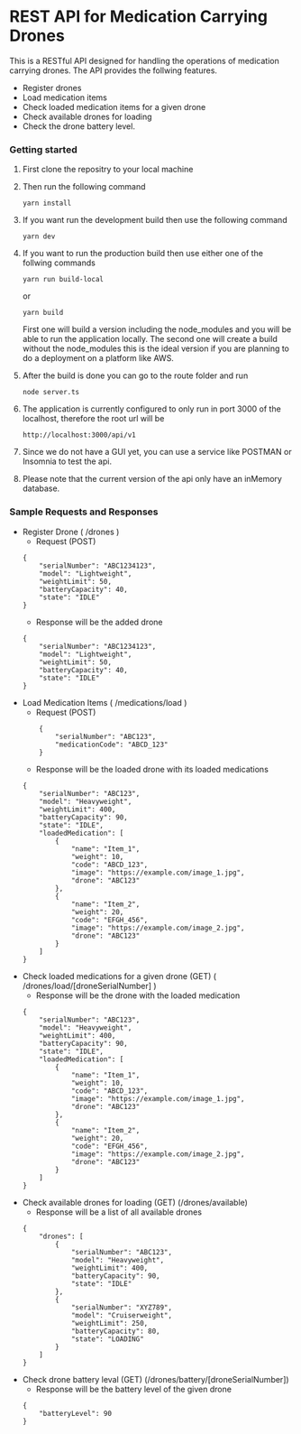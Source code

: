 # REST API for Medication Carrying Drones

  

This is a RESTful API designed for handling the operations of medication carrying drones. The API provides the follwing features.  

- Register drones
- Load medication items
- Check loaded medication items for a given drone
- Check available drones for loading
- Check the drone battery level.

### Getting started

1. First clone the repositry to your local machine
2. Then run the following command
	```
	yarn install
	```
3. If you want run the development build then use the following command
	```
	yarn dev
	```
4. If you want to run the production build then use either one of the follwing commands
	```
	yarn run build-local
	```
	or
	```
	yarn build
	```
	First one will build a version including the node_modules and you will be able to run the application locally. The second one will create a build without the node_modules this is the ideal version if you are planning to do a deployment on a platform like AWS.

5. After the build is done you can go to the route folder and run
	```
	node server.ts
	```
6. The application is currently configured to only run in port 3000 of the localhost, therefore the root url will be
	```
	http://localhost:3000/api/v1
	```
7. Since we do not have a GUI yet, you can use a service like POSTMAN or Insomnia to test the api.
8. Please note that the current version of the api only have an inMemory database.

### Sample Requests and Responses

- Register Drone ( /drones )
	- Request (POST)
	```
	{
		"serialNumber": "ABC1234123",
	    "model": "Lightweight",
	    "weightLimit": 50,
	    "batteryCapacity": 40,
	    "state": "IDLE"
	}
	``` 
	- Response will be the added drone
	```
	{
		"serialNumber": "ABC1234123",
	    "model": "Lightweight",
	    "weightLimit": 50,
	    "batteryCapacity": 40,
	    "state": "IDLE"
	}
	``` 
- Load Medication Items ( /medications/load )
	- Request (POST)
	```
		{
			"serialNumber": "ABC123",
			"medicationCode": "ABCD_123"
		}
	```	
	- Response will be the loaded drone with its loaded medications
	```
	{
		"serialNumber": "ABC123",
		"model": "Heavyweight",
		"weightLimit": 400,
		"batteryCapacity": 90,
		"state": "IDLE",
		"loadedMedication": [
			{
				"name": "Item_1",
				"weight": 10,
				"code": "ABCD_123",
				"image": "https://example.com/image_1.jpg",
				"drone": "ABC123"
			},
			{
				"name": "Item_2",
				"weight": 20,
				"code": "EFGH_456",
				"image": "https://example.com/image_2.jpg",
				"drone": "ABC123"
			}
		]
	}
	```
- Check loaded medications for a given drone (GET) ( /drones/load/[droneSerialNumber] )
	- Response will be the drone with the loaded medication
	```
	{
		"serialNumber": "ABC123",
		"model": "Heavyweight",
		"weightLimit": 400,
		"batteryCapacity": 90,
		"state": "IDLE",
		"loadedMedication": [
			{
				"name": "Item_1",
				"weight": 10,
				"code": "ABCD_123",
				"image": "https://example.com/image_1.jpg",
				"drone": "ABC123"
			},
			{
				"name": "Item_2",
				"weight": 20,
				"code": "EFGH_456",
				"image": "https://example.com/image_2.jpg",
				"drone": "ABC123"
			}
		]
	}
	```
- Check available drones for loading (GET) (/drones/available)
	- Response will be a list of all available drones
	```
	{
		"drones": [
			{
				"serialNumber": "ABC123",
				"model": "Heavyweight",
				"weightLimit": 400,
				"batteryCapacity": 90,
				"state": "IDLE"
			},
			{
				"serialNumber": "XYZ789",
				"model": "Cruiserweight",
				"weightLimit": 250,
				"batteryCapacity": 80,
				"state": "LOADING"
			}
		]
	}
	```
- Check drone battery leval (GET) (/drones/battery/[droneSerialNumber])
	- Response will be the battery level of the given drone
	```
	{
		"batteryLevel": 90
	}
	```